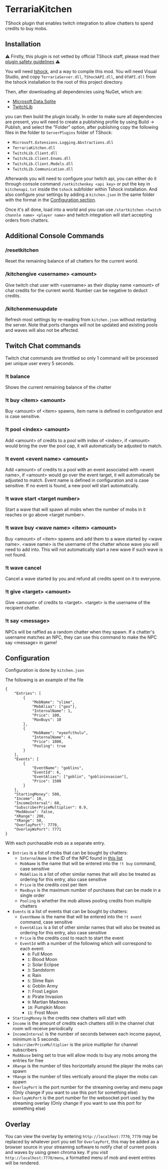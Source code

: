 # TerrariaKitchen

TShock plugin that enables twitch integration to allow chatters to spend credits to buy mobs.

## Installation

⚠ Firstly, this plugin is not vetted by official TShock staff, please read their [plugin safety guidelines](https://tshock.readme.io/docs/plugin-safety) ⚠

You will need [tshock](https://tshock.readme.io/docs/getting-started), and a way to compile this mod. You will need Visual Studio, and copy `TerrariaServer.dll`, `TShockAPI.dll`, and `OTAPI.dll` from the tshock installation to the root of this project directory.

Then, after downloading all dependencies using NuGet, which are:
- [Microsoft.Data.Sqlite](https://learn.microsoft.com/en-us/dotnet/standard/data/sqlite/)
- [TwitchLib](https://github.com/TwitchLib/TwitchLib)

you can then build the plugin locally. In order to make sure all dependencies are present, you will need to create a publishing profile by using Build -> Publish, and select the "Folder" option, after publishing copy the following files in the folder to `ServerPlugins` folder of TShock:
- `Microsoft.Extensions.Logging.Abstractions.dll`
- `TerrariaKitchen.dll`
- `TwitchLib.Client.dll`
- `TwitchLib.Client.Enums.dll`
- `TwitchLib.Client.Models.dll`
- `TwitchLib.Communication.dll`

Afterwards you will need to configure your twitch api, you can either do it through console command `/setkitchenkey <api key>` or put the key in `kitchenapi.txt` inside the `tshock` subfolder within Tshock installation. And also configure your settings by adding a `kitchen.json` in the same folder with the format in the [Configuration section](#Configuration).

Once it's all done, load into a world and you can use `/startkitchen <twitch channle name> <player name>` and twitch integration will start accepting orders from chatters.

## Additional Console Commands

### /resetkitchen
Reset the remaining balance of all chatters for the current world.

### /kitchengive \<username> \<amount>
Give twitch chat user with \<username> as their display name \<amount> of chat credits for the current world. Number can be negative to deduct credits.

### /kitchenmenuupdate
Refresh most settings by re-reading from `kitchen.json` without restarting the server. Note that ports changes will not be updated and existing pools and waves will also not be affected.

## Twitch Chat commands
Twitch chat commands are throttled so only 1 command will be processed per unique user every 5 seconds.

### !t balance
Shows the current remaining balance of the chatter

### !t buy \<item> \<amount>
Buy \<amount> of \<item> spawns, item name is defined in configuration and is case sensitive. 

### !t pool \<index> \<amount>
Add \<amount> of credits to a pool with index of \<index>, if \<amount> would bring the over the pool cap, it will automatically be adjusted to match. 

### !t event \<event name> \<amount>
Add \<amount> of credits to a pool with an event associated with \<event name>, if \<amount> would go over the event target, it will automatically be adjusted to match. Event name is defined in configuration and is case sensitive. 
If no event is found, a new pool will start automatically.

### !t wave start \<target number>
Start a wave that will spawn all mobs when the number of mobs in it reaches or go above \<target number>. 

### !t wave buy \<wave name> \<item> \<amount>
Buy \<amount> of \<item> spawns and add them to a wave started by \<wave name>. \<wave name> is the username of the chatter whose wave you will need to add into. This will not automatically start a new wave if such wave is not found. 

### !t wave cancel
Cancel a wave started by you and refund all credits spent on it to everyone.

### !t give \<target> \<amount>
Give \<amount> of credits to \<target>. \<target> is the username of the recipient chatter.

### !t say \<message>
NPCs will be raffled as a random chatter when they spawn. If a chatter's username matches an NPC, they can use this command to make the NPC say \<message> in game!

## Configuration
Configuration is done by `kitchen.json`

The following is an example of the file
```
{
    "Entries": [
        {
            "MobName": "slime",
            "MobAlias": ["goo"],
            "InternalName": 1,
            "Price": 100,
            "MaxBuys": 10
        },
        {
            "MobName": "eyeofcthulu",
            "InternalName": 4,
            "Price": 1000,
            "Pooling": true
        }
    ],
    "Events": [
        {
            "EventName": "goblins",
            "EventId": 6,
            "EventAlias": ["goblin", "goblininvasion"],
            "Price": 1500
        }
    ],
    "StartingMoney": 500,
    "Income": 10,
    "IncomeInterval": 60,
    "SubscriberPriceMultiplier": 0.9,
    "ModAbuse": false,
    "XRange": 200,
    "YRange": 50,
    "OverlayPort": 7770,
    "OverlayWsPort": 7771
}
```
With each purchasable mob as a separate entry. 
- `Entries` is a list of mobs that can be bought by chatters:
    - `InternalName` is the ID of the NPC found in [this list](https://tshock.readme.io/docs/npc-list)
    - `MobName` is the name that will be entered into the `!t buy` command, case sensitive
    - `MobAlias` is a list of other similar names that will also be treated as ordering for this entry, also case sensitive
    - `Price` is the credits cost per item
    - `MaxBuys` is the maximum number of purchases that can be made in a single order
    - `Pooling` is whether the mob allows pooling credits from multiple chatters
- `Events` is a list of events that can be bought by chatters:
    - `EventName` is the name that will be entered into the `!t event` command, case sensitive
    - `EventAlias` is a list of other similar names that will also be treated as ordering for this entry, also case sensitive
    - `Price` is the credits cost to reach to start the event
    - `EventId` with a number of the following which will correspond to each event:
        - `0`: Full Moon
        - `1`: Blood Moon
        - `2`: Solar Eclipse
        - `3`: Sandstorm
        - `4`: Rain
        - `5`: Slime Rain
        - `6`: Goblin Army
        - `7`: Frost Legion
        - `8`: Pirate Invasion
        - `9`: Martian Madness
        - `10`: Pumpkin Moon
        - `11`: Frost Moon
- `StartingMoney` is the credits new chatters will start with
- `Income` is the amount of credits each chatters still in the channel chat room will receive periodically
- `IncomeInterval` is the number of seconds between each income payout, minimum is 5 seconds.
- `SubscriberPriceMultiplier` is the price multiplier for channel subscribers
- `ModAbuse` being set to true will allow mods to buy any mobs among the entries for free
- `XRange` is the number of tiles horizontally around the player the mobs can spawn
- `YRange` is the number of tiles vertically around the player the mobs can spawn
- `OverlayPort` is the port number for the streaming overlay and menu page (Only change if you want to use this port for something else)
- `OverlayWsPort` is the port number for the websocket port used by the streaming overlay (Only change if you want to use this port for something else)

## Overlay
You can view the overlay by entering `http://localhost:7770`, `7770` may be replaced by whatever port you set for `OverlayPort`, this may be added as a browser source in your streaming software to notify chat of current pools and waves by using green chroma key.
If you visit `http://localhost:7770/menu`, a formatted menu of mob and event entries will be rendered.
